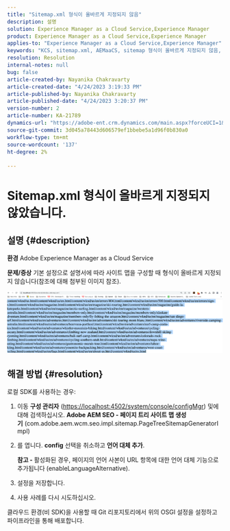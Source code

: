 ```yaml
---
title: "Sitemap.xml 형식이 올바르게 지정되지 않음"
description: 설명
solution: Experience Manager as a Cloud Service,Experience Manager
product: Experience Manager as a Cloud Service,Experience Manager
applies-to: "Experience Manager as a Cloud Service,Experience Manager"
keywords: "KCS, sitemap.xml, AEMaaCS, sitemap 형식이 올바르게 지정되지 않음, 페이지 트리 사이트 맵 생성기, 언어 대체"
resolution: Resolution
internal-notes: null
bug: false
article-created-by: Nayanika Chakravarty
article-created-date: "4/24/2023 3:19:33 PM"
article-published-by: Nayanika Chakravarty
article-published-date: "4/24/2023 3:20:37 PM"
version-number: 2
article-number: KA-21789
dynamics-url: "https://adobe-ent.crm.dynamics.com/main.aspx?forceUCI=1&pagetype=entityrecord&etn=knowledgearticle&id=47b0c165-b3e2-ed11-a7c7-6045bd006239"
source-git-commit: 3d045a78443d606579ef1bbebe5a1d96f0b830a0
workflow-type: tm+mt
source-wordcount: '137'
ht-degree: 2%

---
```


# Sitemap.xml 형식이 올바르게 지정되지 않았습니다.

## 설명 {#description}

<b>환경</b>
Adobe Experience Manager as a Cloud Service


<b>문제/증상</b>
기본 설정으로 설명서에 따라 사이트 맵을 구성할 때 형식이 올바르게 지정되지 않습니다(참조에 대해 첨부된 이미지 참조).

![](assets/___48b0c165-b3e2-ed11-a7c7-6045bd006239___.png)


## 해결 방법 {#resolution}


로컬 SDK를 사용하는 경우:

1. 이동 <b>구성 관리자</b> ([https://localhost:4502/system/console/configMgr](http://localhost:4502/system/console/configMgr%29 "팔로우 링크")) 및에 대해 검색하십시오. <b>Adobe AEM SEO - 페이지 트리 사이트 맵 생성기</b> (com.adobe.aem.wcm.seo.impl.sitemap.PageTreeSitemapGeneratorImpl)


2. 를 엽니다. <b>config</b> 선택을 취소하고 <b>언어 대체 추가</b>.



   <b>참고 - </b>활성화된 경우, 페이지의 언어 사본이 URL 항목에 대한 언어 대체 기능으로 추가됩니다<b> </b>(enableLanguageAlternative).


3. 설정을 저장합니다.


4. 사용 사례를 다시 시도하십시오.


클라우드 환경(비 SDK)을 사용할 때 Git 리포지토리에서 위의 OSGI 설정을 설정하고 파이프라인을 통해 배포합니다.
